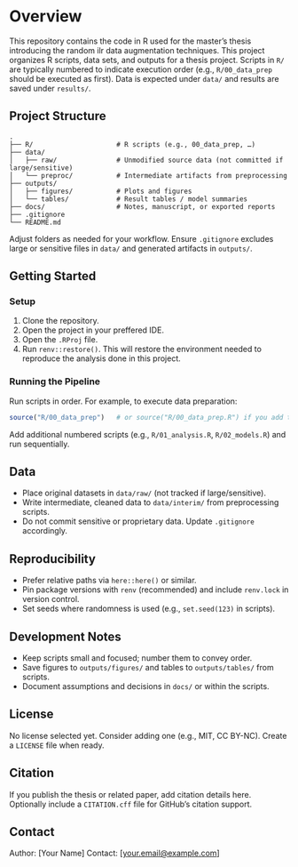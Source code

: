 <!-- TODO: adjust this file along with adding new code files -->
<!-- TODO 2: once you set up renv, change the structure of setup section  -->

# Overview

This repository contains the code in R used for the master’s thesis introducing the random ilr data augmentation techniques. This project organizes R scripts, data sets, and outputs for a thesis project. Scripts in `R/` are typically numbered to indicate execution order (e.g., `R/00_data_prep` should be executed as first). Data is expected under `data/` and results are saved under `results/`.

## Project Structure

```
.
├── R/                     # R scripts (e.g., 00_data_prep, …)
├── data/
│   ├── raw/               # Unmodified source data (not committed if large/sensitive)
│   └── preproc/           # Intermediate artifacts from preprocessing
├── outputs/
│   ├── figures/           # Plots and figures
│   └── tables/            # Result tables / model summaries
├── docs/                  # Notes, manuscript, or exported reports
├── .gitignore
└── README.md
```

Adjust folders as needed for your workflow. Ensure `.gitignore` excludes large or sensitive files in `data/` and generated artifacts in `outputs/`.

## Getting Started

### Setup

1. Clone the repository.
2. Open the project in your preffered IDE.
3. Open the `.RProj` file.
4. Run `renv::restore()`. This will restore the environment needed to reproduce the analysis done in this project. 


### Running the Pipeline

Run scripts in order. For example, to execute data preparation:

```r
source("R/00_data_prep")   # or source("R/00_data_prep.R") if you add the extension
```

Add additional numbered scripts (e.g., `R/01_analysis.R`, `R/02_models.R`) and run sequentially.

## Data

- Place original datasets in `data/raw/` (not tracked if large/sensitive).
- Write intermediate, cleaned data to `data/interim/` from preprocessing scripts.
- Do not commit sensitive or proprietary data. Update `.gitignore` accordingly.

## Reproducibility

- Prefer relative paths via `here::here()` or similar.
- Pin package versions with `renv` (recommended) and include `renv.lock` in version control.
- Set seeds where randomness is used (e.g., `set.seed(123)` in scripts).

## Development Notes

- Keep scripts small and focused; number them to convey order.
- Save figures to `outputs/figures/` and tables to `outputs/tables/` from scripts.
- Document assumptions and decisions in `docs/` or within the scripts.

## License

No license selected yet. Consider adding one (e.g., MIT, CC BY-NC). Create a `LICENSE` file when ready.

## Citation

If you publish the thesis or related paper, add citation details here. Optionally include a `CITATION.cff` file for GitHub’s citation support.

## Contact

Author: [Your Name]
Contact: [your.email@example.com]

